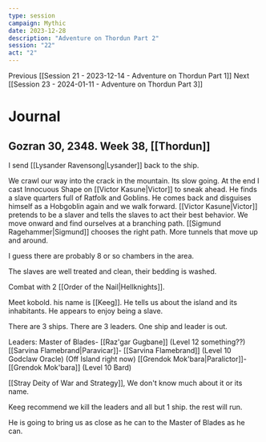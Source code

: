 ```yaml
---
type: session
campaign: Mythic
date: 2023-12-28
description: "Adventure on Thordun Part 2"
session: "22"
act: "2"
---
```

Previous [[Session 21 - 2023-12-14 - Adventure on Thordun Part 1]]
Next [[Session 23 - 2024-01-11 - Adventure on Thordun Part 3]]

# Journal
## Gozran 30, 2348. Week 38, [[Thordun]]
I send [[Lysander Ravensong|Lysander]] back to the ship.

We crawl our way into the crack in the mountain. Its slow going. At the end I cast Innocuous Shape on [[Victor Kasune|Victor]] to sneak ahead. He finds a slave quarters full of Ratfolk and Goblins. He comes back and disguises himself as a Hobgoblin again and we walk forward. [[Victor Kasune|Victor]] pretends to be a slaver and tells the slaves to act their best behavior. We move onward and find ourselves at a branching path. [[Sigmund Ragehammer|Sigmund]] chooses the right path. More tunnels that move up and around.

I guess there are probably 8 or so chambers in the area.

The slaves are well treated and clean, their bedding is washed.

Combat with 2 [[Order of the Nail|Hellknights]].

Meet kobold. his name is [[Keeg]]. He tells us about the island and its inhabitants. He appears to enjoy being a slave.

There are 3 ships. There are 3 leaders. One ship and leader is out.

Leaders:
Master of Blades- [[Raz'gar Gugbane]] (Level 12 something??)
[[Sarvina Flamebrand|Paravicar]]- [[Sarvina Flamebrand]] (Level 10 Godclaw Oracle) (Off Island right now)
[[Grendok Mok'bara|Paralictor]]- [[Grendok Mok'bara]] (Level 10 Bard)

[[Stray Deity of War and Strategy]], We don't know much about it or its name.

Keeg recommend we kill the leaders and all but 1 ship. the rest will run.

He is going to bring us as close as he can to the Master of Blades as he can.


